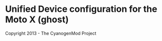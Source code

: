 Unified Device configuration for the Moto X (ghost)
===============================

Copyright 2013 - The CyanogenMod Project

